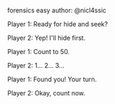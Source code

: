 forensics easy author: @nicl4ssic

Player 1: Ready for hide and seek?

Player 2: Yep! I'll hide first.

Player 1: Count to 50.

Player 2: 1... 2... 3...

Player 1: Found you! Your turn.

Player 2: Okay, count now.
